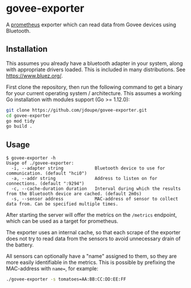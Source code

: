 # govee-exporter

A [prometheus](https://prometheus.io) exporter which can read data from Govee devices using Bluetooth.

## Installation

This assumes you already have a bluetooth adapter in your system, along with appropriate drivers loaded. This is included in many distributions. See https://www.bluez.org/.

First clone the repository, then run the following command to get a binary for your current operating system / architecture. This assumes a working Go installation with modules support (Go >= 1.12.0):

```bash
git clone https://github.com/jdoupe/govee-exporter.git
cd govee-exporter
go mod tidy
go build .
```

## Usage

```plain
$ govee-exporter -h
Usage of ./govee-exporter:
  -i, --adapter string            Bluetooth device to use for communication. (default "hci0")
  -a, --addr string               Address to listen on for connections. (default ":9294")
  -c, --cache-duration duration   Interval during which the results from the Bluetooth device are cached. (default 2m0s)
  -s, --sensor address            MAC-address of sensor to collect data from. Can be specified multiple times.
```

After starting the server will offer the metrics on the `/metrics` endpoint, which can be used as a target for prometheus.

The exporter uses an internal cache, so that each scrape of the exporter does not try to read data from the sensors to avoid unnecessary drain of the battery.

All sensors can optionally have a "name" assigned to them, so they are more easily identifiable in the metrics. This is possible by prefixing the MAC-address with `name=`, for example:

```bash
./govee-exporter -s tomatoes=AA:BB:CC:DD:EE:FF
```
